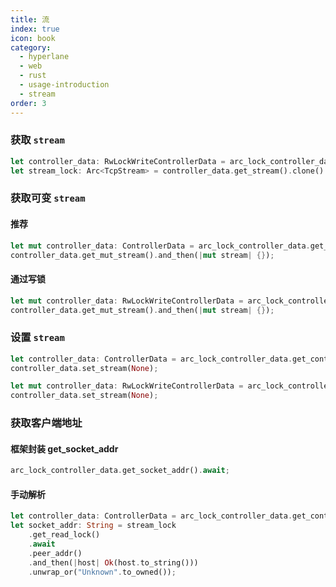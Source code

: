```yaml
---
title: 流
index: true
icon: book
category:
  - hyperlane
  - web
  - rust
  - usage-introduction
  - stream
order: 3
---
```


### 获取 `stream`

```rust
let controller_data: RwLockWriteControllerData = arc_lock_controller_data.get_write_lock().await;
let stream_lock: Arc<TcpStream> = controller_data.get_stream().clone().unwrap();
```

### 获取可变 `stream`

#### 推荐

```rust
let mut controller_data: ControllerData = arc_lock_controller_data.get_controller_data().await;
controller_data.get_mut_stream().and_then(|mut stream| {});
```

#### 通过写锁

```rust
let mut controller_data: RwLockWriteControllerData = arc_lock_controller_data.get_write_lock().await;
controller_data.get_mut_stream().and_then(|mut stream| {});
```

### 设置 `stream`

```rust
let controller_data: ControllerData = arc_lock_controller_data.get_controller_data().await;
controller_data.set_stream(None);
```

```rust
let mut controller_data: RwLockWriteControllerData = arc_lock_controller_data.get_write_lock().await;
controller_data.set_stream(None);
```

### 获取客户端地址

#### 框架封装 get_socket_addr

```rust
arc_lock_controller_data.get_socket_addr().await;
```

#### 手动解析

```rust
let controller_data: ControllerData = arc_lock_controller_data.get_controller_data().await;
let socket_addr: String = stream_lock
    .get_read_lock()
    .await
    .peer_addr()
    .and_then(|host| Ok(host.to_string()))
    .unwrap_or("Unknown".to_owned());
```

<Bottom />
